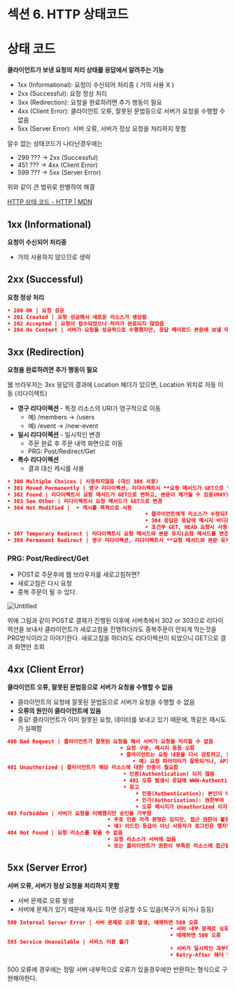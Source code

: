 # 섹션 6. HTTP 상태코드

# **상태 코드**

**클라이언트가 보낸 요청의 처리 상태를 응답에서 알려주는 기능**

- 1xx (Informational): 요청이 수신되어 처리중 ( 거의 사용 X )
- 2xx (Successful): 요청 정상 처리
- 3xx (Redirection): 요청을 완료하려면 추가 행동이 필요
- 4xx (Client Error): 클라이언트 오류, 잘못된 문법등으로 서버가 요청을 수행할 수 없음
- 5xx (Server Error): 서버 오류, 서버가 정상 요청을 처리하지 못함

알수 없는 상태코드가 나타난경우에는

- 299 ??? -> 2xx (Successful)
- 451 ??? -> 4xx (Client Error)
- 599 ??? -> 5xx (Server Error)

위와 같이 큰 범위로 판별하여 해결

[HTTP 상태 코드 - HTTP | MDN](https://developer.mozilla.org/ko/docs/Web/HTTP/Status)

## 1xx (Informational)

**요청이 수신되어 처리중**

- 거의 사용하지 않으므로 생략

## 2xx (Successful)

**요청 정상 처리**

```json
• 200 OK | 요청 성공
• 201 Created | 요청 성공해서 새로운 리소스가 생성됨
• 202 Accepted | 요청이 접수되었으나 처리가 완료되지 않았음
• 204 No Content | 서버가 요청을 성공적으로 수행했지만, 응답 페이로드 본문에 보낼 데이터가 없음
```

## 3xx (Redirection)

**요청을 완료하려면 추가 행동이 필요**

웹 브라우저는 3xx 응답의 결과에 Location 헤더가 있으면, Location 위치로 자동 이동 (리다이렉트)

- **영구 리다이렉션** - 특정 리소스의 URI가 영구적으로 이동
    - 예) /members -> /users
    - 예) /event -> /new-event
- **일시 리다이렉션** - 일시적인 변경
    - 주문 완료 후 주문 내역 화면으로 이동
    - PRG: Post/Redirect/Get
- **특수 리다이렉션**
    - 결과 대신 캐시를 사용

```json
• 300 Multiple Choices | 사용하지않음 (대신 308 사용)
• 301 Moved Permanently | 영구 리다이렉션, 리다이렉트시 **요청 메서드가 GET으로 변하고, 본문이 제거될 수 있음**(MAY)
• 302 Found | 리다이렉트시 요청 메서드가 GET으로 변하고, 본문이 제거될 수 있음(MAY)
• 303 See Other | 리다이렉트시 요청 메서드가 GET으로 변경
• 304 Not Modified |  • 캐시를 목적으로 사용
											• 클라이언트에게 리소스가 수정되지 않았음을 알려준다. 따라서 클라이언트는 로컬PC에저장된 캐시를 재사용한다. (캐시로 리다이렉트 한다.)
											• 304 응답은 응답에 메시지 바디를 포함하면 안된다. (로컬 캐시를 사용해야 하므로)
											• 조건부 GET, HEAD 요청시 사용
• 307 Temporary Redirect | 리다이렉트시 요청 메서드와 본문 유지(요청 메서드를 변경하면 안된다. MUST NOT)
• 308 Permanent Redirect | 영구 리다이렉션, 리다이렉트시 **요청 메서드와 본문 유지**(처음 POST를 보내면 리다이렉트도 POST 유지)
```

### **PRG: Post/Redirect/Get**

- POST로 주문후에 웹 브라우저를 새로고침하면?
- 새로고침은 다시 요청
- 중복 주문이 될 수 있다.

![Untitled](%E1%84%89%E1%85%A6%E1%86%A8%E1%84%89%E1%85%A7%E1%86%AB%206%20HTTP%20%E1%84%89%E1%85%A1%E1%86%BC%E1%84%90%E1%85%A2%E1%84%8F%E1%85%A9%E1%84%83%E1%85%B3%207903d639973f458c8d5a2a8c123de650/Untitled.png)

위에 그림과 같이 POST로 결제가 진행된 이후에 서버측에서 302 or 303으로 리다이렉션을 보내서
클라이언트가 새로고침을 진행하더라도 중복주문이 안되게 막는것을 PRG방식이라고 이야기한다.
새로고침을 하더라도 리다이렉션이 되었으니 GET으로 결과 화면만 조회 

## 4xx (Client Error)

**클라이언트 오류, 잘못된 문법등으로 서버가 요청을 수행할 수 없음**

- 클라이언트의 요청에 잘못된 문법등으로 서버가 요청을 수행할 수 없음
- **오류의 원인이 클라이언트에 있음**
- 중요! 클라이언트가 이미 잘못된 요청, 데이터를 보내고 있기 때문에, 똑같은 재시도가 실패함

```json
400 Bad Request | 클라이언트가 잘못된 요청을 해서 서버가 요청을 처리할 수 없음
									• 요청 구문, 메시지 등등 오류
									• 클라이언트는 요청 내용을 다시 검토하고, 보내야함
										• 예) 요청 파라미터가 잘못되거나, API 스펙이 맞지 않을 때
401 Unauthorized | 클라이언트가 해당 리소스에 대한 인증이 필요함
									 • 인증(Authentication) 되지 않음
									 • 401 오류 발생시 응답에 WWW-Authenticate 헤더와 함께 인증 방법을 설명
									 • 참고
										 • 인증(Authentication): 본인이 누구인지 확인, (로그인)
										 • 인가(Authorization): 권한부여 (ADMIN 권한처럼 특정 리소스에 접근할 수 있는 권한, 인증이 있어야 인가가 있음)
										 • 오류 메시지가 Unauthorized 이지만 인증 되지 않음 (이름이 아쉬움)
403 Forbidden | 서버가 요청을 이해했지만 승인을 거부함
								• 주로 인증 자격 증명은 있지만, 접근 권한이 불충분한 경우
								• 예) 어드민 등급이 아닌 사용자가 로그인은 했지만, 어드민 등급의 리소스에 접근하는 경우
404 Not Found | 요청 리소스를 찾을 수 없음
								• 요청 리소스가 서버에 없음
								• 또는 클라이언트가 권한이 부족한 리소스에 접근할 때 해당 리소스를 숨기고 싶을 때
```

## 5xx (Server Error)

**서버 오류, 서버가 정상 요청을 처리하지 못함**

- 서버 문제로 오류 발생
- 서버에 문제가 있기 때문에 재시도 하면 성공할 수도 있음(복구가 되거나 등등)

```json
500 Internal Server Error | 서버 문제로 오류 발생, 애매하면 500 오류
													• 서버 내부 문제로 오류 발생
													• 애매하면 500 오류
503 Service Unavailable | 서비스 이용 불가
													• 서버가 일시적인 과부하 또는 예정된 작업으로 잠시 요청을 처리할 수 없음
													• Retry-After 헤더 필드로 얼마뒤에 복구되는지 보낼 수도 있음
```

500 오류에 경우에는 정말 서버 내부적으로 오류가 있을경우에만 반환하는 형식으로 구현해야한다.
